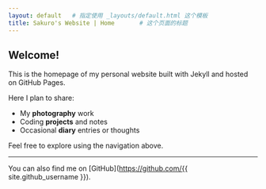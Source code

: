```yaml
---
layout: default   # 指定使用 _layouts/default.html 这个模板
title: Sakuro's Website | Home       # 这个页面的标题
---
```


## Welcome!

This is the homepage of my personal website built with Jekyll and hosted on GitHub Pages.

Here I plan to share:
*   My **photography** work
*   Coding **projects** and notes
*   Occasional **diary** entries or thoughts

Feel free to explore using the navigation above.

---

You can also find me on [GitHub](https://github.com/{{ site.github_username }}).